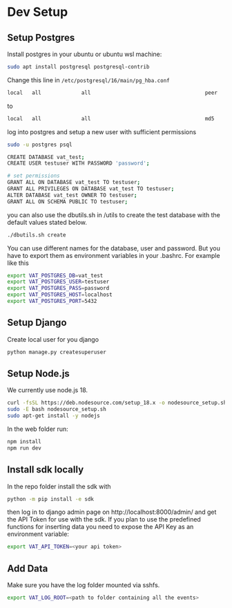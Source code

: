 # Dev Setup

## Setup Postgres
Install postgres in your ubuntu or ubuntu wsl machine:
```bash
sudo apt install postgresql postgresql-contrib
```
Change this line in `/etc/postgresql/16/main/pg_hba.conf`
```txt
local   all             all                                     peer
```
to
```txt
local   all             all                                     md5
```

log into postgres and setup a new user with sufficient permissions
```bash
sudo -u postgres psql

CREATE DATABASE vat_test;
CREATE USER testuser WITH PASSWORD 'password';

# set permissions
GRANT ALL ON DATABASE vat_test TO testuser;
GRANT ALL PRIVILEGES ON DATABASE vat_test TO testuser;
ALTER DATABASE vat_test OWNER TO testuser;
GRANT ALL ON SCHEMA PUBLIC TO testuser;
```

you can also use the dbutils.sh in /utils to create the test database with the default values stated below.

```bash
./dbutils.sh create
```

You can use different names for the database, user and password. But you have to export them as environment variables in your .bashrc. For example like this
```bash
export VAT_POSTGRES_DB=vat_test
export VAT_POSTGRES_USER=testuser
export VAT_POSTGRES_PASS=password
export VAT_POSTGRES_HOST=localhost
export VAT_POSTGRES_PORT=5432
```

## Setup Django
Create local user for you django

```bash
python manage.py createsuperuser
```

## Setup Node.js
We currently use node.js 18.
```bash
curl -fsSL https://deb.nodesource.com/setup_18.x -o nodesource_setup.sh
sudo -E bash nodesource_setup.sh
sudo apt-get install -y nodejs
```

In the web folder run:
```bash
npm install
npm run dev
```

## Install sdk locally
In the repo folder install the sdk with
```bash
python -m pip install -e sdk
```
then log in to django admin page on http://localhost:8000/admin/ and get the API Token for use with the sdk. If you plan to use the predefined functions for inserting data you need to expose the API Key as an environment variable:
```bash
export VAT_API_TOKEN=<your api token>
```

## Add Data
Make sure you have the log folder mounted via sshfs. 
```bash
export VAT_LOG_ROOT=<path to folder containing all the events>
```